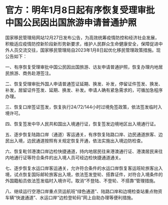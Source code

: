 # 官方：明年1月8日起有序恢复受理审批中国公民因出国旅游申请普通护照

国家移民管理局网站12月27日发布公告，为高效统筹疫情防控和经济社会发展，积极适应疫情防控新阶段新形势新要求，维护人民群众生命健康安全，保障促进中外人员交流交往，国家移民管理局自2023年1月8日起优化移民管理政策措施。现公告如下：

一、有序恢复受理审批中国公民因出国旅游、访友申请普通护照，恢复办理内地居民旅游、商务赴港签注。

二、恢复受理审批外国人申请普通签证延期、换发、补发，停留证件签发、换发、补发，居留证件签发、延期、换发、补发。申请人确有紧急需求的，可循加急程序办理。

三、恢复口岸签证签发，恢复执行24/72/144小时过境免签政策，依法签发临时入境许可。

四、恢复签发中华人民共和国出入境通行证，恢复签发边境地区出入境通行证。

五、逐步恢复陆路口岸（通道）客运通关，有序恢复陆路口岸、边民通道旅客、边民出入境，边民通道按照有关规定恢复开通，依法实施出入境边防检查。

六、恢复毗邻港澳口岸边检快捷通道，持内地居民往来港澳通行证、港澳居民来往内地通行证等符合条件的出入境人员可经边检快捷通道通关。

七、逐步恢复水运口岸客运通关，允许符合条件的水运口岸恢复客运班轮旅客出入境，试点恢复国际邮轮旅客出入境，依法签发登轮、搭靠证件，对符合入境条件的外国籍船员依法签发临时入境许可。取消“不登陆、不登轮、不搭靠”管理措施。

八、继续运行空港口岸重点货运航班“绿色通道”、陆路口岸和边境检查站重点物资车辆“快速通道”、水运口岸“边检登轮码”网上自助办理等便利措施。


